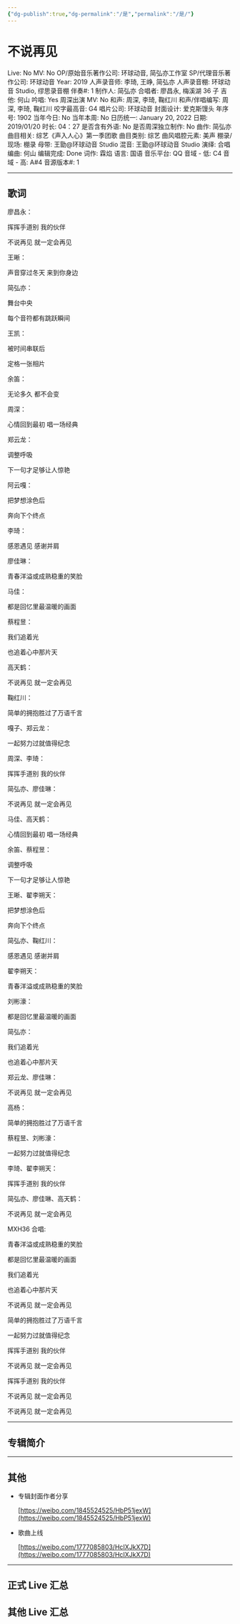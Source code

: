 ```yaml
---
{"dg-publish":true,"dg-permalink":"/是","permalink":"/是/"}
---
```



# 不说再见

Live: No
MV: No
OP/原始音乐著作公司: 环球动音, 简弘亦工作室
SP/代理音乐著作公司: 环球动音
Year: 2019
人声录音师: 李琦, 王峥, 简弘亦
人声录音棚: 环球动音 Studio, 缪思录音棚
伴奏#: 1
制作人: 简弘亦
合唱者: 廖昌永, 梅溪湖 36 子
吉他: 何山
吟唱: Yes
周深出演 MV: No
和声: 周深, 李琦, 鞠红川
和声/伴唱编写: 周深, 李琦, 鞠红川
咬字最高音: G4
唱片公司: 环球动音
封面设计: 爱克斯馒头
年序号: 1902
当年今日: No
当年本周: No
日历统一: January 20, 2022
日期: 2019/01/20
时长: 04：27
是否含有外语: No
是否周深独立制作: No
曲作: 简弘亦
曲目相关: 综艺《声入人心》第一季团歌
曲目类别: 综艺
曲风唱腔元素: 美声
棚录/现场: 棚录
母带: 王勖@环球动音 Studio
混音: 王勖@环球动音 Studio
演绎: 合唱
编曲: 何山
编辑完成: Done
词作: 霖焰
语言: 国语
音乐平台: QQ
音域 - 低: C4
音域 - 高: A#4
音源版本#: 1

---

## 歌词

廖昌永：

挥挥手道别 我的伙伴

不说再见 就一定会再见

王晰：

声音穿过冬天 来到你身边

简弘亦：

舞台中央

每个音符都有跳跃瞬间

王凯：

被时间串联后

定格一张相片

余笛：

无论多久 都不会变

周深：

心情回到最初 唱一场经典

郑云龙：

调整呼吸

下一句才足够让人惊艳

阿云嘎：

把梦想涂色后

奔向下个终点

李琦：

感恩遇见 感谢并肩

廖佳琳：

青春洋溢或成熟稳重的笑脸

马佳：

都是回忆里最温暖的画面

蔡程昱：

我们追着光

也追着心中那片天

高天鹤：

不说再见 就一定会再见

鞠红川：

简单的拥抱胜过了万语千言

嘎子、郑云龙：

一起努力过就值得纪念

周深、李琦：

挥挥手道别 我的伙伴

简弘亦、廖佳琳：

不说再见 就一定会再见

马佳、高天鹤：

心情回到最初 唱一场经典

余笛、蔡程昱：

调整呼吸

下一句才足够让人惊艳

王晰、翟李朔天：

把梦想涂色后

奔向下个终点

简弘亦、鞠红川：

感恩遇见 感谢并肩

翟李朔天：

青春洋溢或成熟稳重的笑脸

刘彬濠：

都是回忆里最温暖的画面

简弘亦：

我们追着光

也追着心中那片天

郑云龙、廖佳琳：

不说再见 就一定会再见

高杨：

简单的拥抱胜过了万语千言

蔡程昱、刘彬濠：

一起努力过就值得纪念

李琦、翟李朔天：

挥挥手道别 我的伙伴

简弘亦、廖佳琳、高天鹤：

不说再见 就一定会再见

MXH36 合唱:

青春洋溢或成熟稳重的笑脸

都是回忆里最温暖的画面

我们追着光

也追着心中那片天

不说再见 就一定会再见

简单的拥抱胜过了万语千言

一起努力过就值得纪念

挥挥手道别 我的伙伴

不说再见 就一定会再见

挥挥手道别 我的伙伴

不说再见 就一定会再见

不说再见 就一定会再见

---

## 专辑简介

---

## 其他

- 专辑封面作者分享

    [https://weibo.com/1845524525/HbP51jexW](https://weibo.com/1845524525/HbP51jexW)

- 歌曲上线

    [https://weibo.com/1777085803/HcIXJkX7D](https://weibo.com/1777085803/HcIXJkX7D)

---

## 正式 Live 汇总

## 其他 Live 汇总
